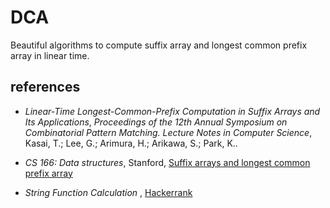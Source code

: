 # DCA
Beautiful algorithms to compute suffix array and longest common prefix array in linear time.

## references

- *Linear-Time Longest-Common-Prefix Computation in Suffix Arrays and Its Applications*, *Proceedings of the 12th Annual Symposium on Combinatorial Pattern Matching. Lecture Notes in Computer Science*, Kasai, T.; Lee, G.; Arimura, H.; Arikawa, S.; Park, K..

- *CS 166: Data structures*, Stanford, [Suffix arrays and longest common prefix array](https://web.stanford.edu/class/archive/cs/cs166/cs166.1146/lectures/11/Small11.pdfm)

- *String Function Calculation* , [Hackerrank](https://www.hackerrank.com/challenges/string-function-calculation/problem)

